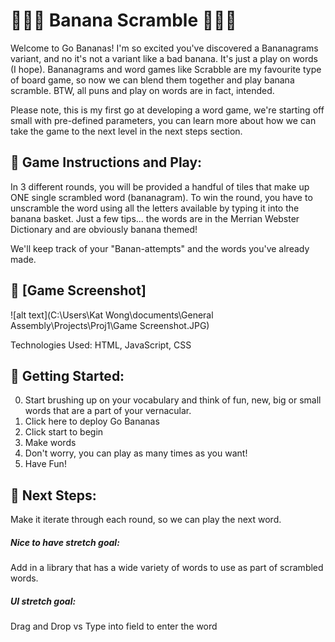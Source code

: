 # :banana::banana::banana: Banana Scramble :banana::banana::banana:

Welcome to Go Bananas! I'm so excited you've discovered a Bananagrams variant, and no it's not a variant like a bad banana. It's just a play on words (I hope). Bananagrams and word games like Scrabble are my favourite type of board game, so now we can blend them together and play banana scramble. BTW, all puns and play on words are in fact, intended.  

Please note, this is my first go at developing a word game, we're starting off small with pre-defined parameters, you can learn more about how we can take the game to the next level in the next steps section. 

## :banana: Game Instructions and Play: 
In 3 different rounds, you will be provided a handful of tiles that make up ONE single scrambled word (bananagram). To win the round, you have to unscramble the word using all the letters available by typing it into the banana basket. Just a few tips... the words are in the Merrian Webster Dictionary and are obviously banana themed! 

We'll keep track of your "Banan-attempts" and the words you've already made. 

## :banana: [Game Screenshot]
![alt text](C:\Users\Kat Wong\documents\General Assembly\Projects\Proj1\Game Screenshot.JPG)


Technologies Used: HTML, JavaScript, CSS 

## :banana: Getting Started: 
0. Start brushing up on your vocabulary and think of fun, new, big or small words that are a part of your vernacular. 
1. Click here to deploy Go Bananas
2. Click start to begin 
3. Make words
4. Don't worry, you can play as many times as you want!
5. Have Fun! 

## :banana: Next Steps: 
Make it iterate through each round, so we can play the next word. 

##### Nice to have stretch goal: 
Add in a library that has a wide variety of words to use as part of scrambled words. 

##### UI stretch goal:
Drag and Drop vs Type into field to enter the word 
